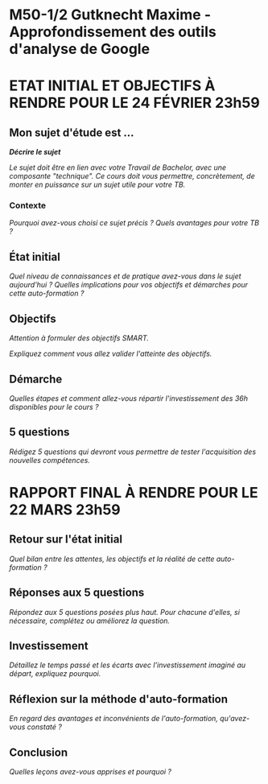# M50-1/2 Gutknecht Maxime - Approfondissement des outils d'analyse de Google

# ETAT INITIAL ET OBJECTIFS À RENDRE POUR LE 24 FÉVRIER 23h59

## Mon sujet d'étude est ...

**_Décrire le sujet_**

_Le sujet doit être en lien avec votre Travail de Bachelor, avec une composante "technique". Ce cours doit vous permettre, concrètement, de monter en puissance sur un sujet utile pour votre TB._ 

### Contexte

_Pourquoi avez-vous choisi ce sujet précis ? Quels avantages pour votre TB ?_

## État initial

_Quel niveau de connaissances et de pratique avez-vous dans le sujet aujourd'hui ? Quelles implications pour vos objectifs et démarches pour cette auto-formation ?_

## Objectifs

_Attention à formuler des objectifs SMART._

_Expliquez comment vous allez valider l'atteinte des objectifs._

## Démarche

_Quelles étapes et comment allez-vous répartir l'investissement des 36h disponibles pour le cours ?_

## 5 questions

_Rédigez 5 questions qui devront vous permettre de tester l'acquisition des nouvelles compétences._

# RAPPORT FINAL À RENDRE POUR LE 22 MARS 23h59

## Retour sur l'état initial

_Quel bilan entre les attentes, les objectifs et la réalité de cette auto-formation ?_

## Réponses aux 5 questions

_Répondez aux 5 questions posées plus haut. Pour chacune d'elles, si nécessaire, complétez ou améliorez la question._

## Investissement

_Détaillez le temps passé et les écarts avec l'investissement imaginé au départ, expliquez pourquoi._

## Réflexion sur la méthode d'auto-formation

_En regard des avantages et inconvénients de l'auto-formation, qu'avez-vous constaté ?_

## Conclusion

_Quelles leçons avez-vous apprises et pourquoi ?_
